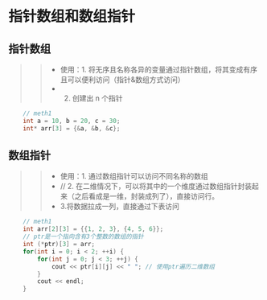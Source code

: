 # 指针数组和数组指针

## 指针数组
>>- 使用：1. 将无序且名称各异的变量通过指针数组，将其变成有序且可以便利访问（指针&数组方式访问）
>>- 2. 创建出 n 个指针
```c++ 
    // meth1 
    int a = 10, b = 20, c = 30;
    int* arr[3] = {&a, &b, &c};
```

## 数组指针
>>- 使用：1. 通过数组指针可以访问不同名称的数组 
>>- // 2. 在二维情况下，可以将其中的一个维度通过数组指针封装起来（之后看成是一维，封装成列了），直接访问行。
>>- 3.将数据拉成一列，直接通过下表访问
```c++
    // meth1
    int arr[2][3] = {{1, 2, 3}, {4, 5, 6}};
    // ptr是一个指向含有3个整数的数组的指针
    int (*ptr)[3] = arr;
    for(int i = 0; i < 2; ++i) {
        for(int j = 0; j < 3; ++j) {
            cout << ptr[i][j] << " "; // 使用ptr遍历二维数组
        }
        cout << endl;
    }
```